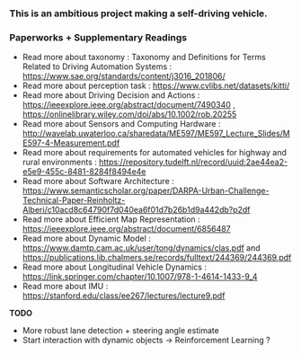 ### This is an ambitious project making a self-driving vehicle.


### Paperworks + Supplementary Readings
* Read more about taxonomy : Taxonomy and Definitions for Terms Related to Driving Automation Systems : https://www.sae.org/standards/content/j3016_201806/
* Read more about perception task : https://www.cvlibs.net/datasets/kitti/
* Read more about Driving Decision and Actions : https://ieeexplore.ieee.org/abstract/document/7490340 , https://onlinelibrary.wiley.com/doi/abs/10.1002/rob.20255
* Read more about Sensors and Computing Hardware : http://wavelab.uwaterloo.ca/sharedata/ME597/ME597_Lecture_Slides/ME597-4-Measurement.pdf
* Read more about requirements for automated vehicles for highway and rural environments : https://repository.tudelft.nl/record/uuid:2ae44ea2-e5e9-455c-8481-8284f8494e4e 
* Read more about Software Architecture : https://www.semanticscholar.org/paper/DARPA-Urban-Challenge-Technical-Paper-Reinholtz-Alberi/c10acd8c64790f7d040ea6f01d7b26b1d9a442db?p2df
* Read more about Efficient Map Representation : https://ieeexplore.ieee.org/abstract/document/6856487
* Read more about Dynamic Model : https://www.damtp.cam.ac.uk/user/tong/dynamics/clas.pdf and https://publications.lib.chalmers.se/records/fulltext/244369/244369.pdf
* Read more about Longitudinal Vehicle Dynamics : https://link.springer.com/chapter/10.1007/978-1-4614-1433-9_4
* Read more about IMU : https://stanford.edu/class/ee267/lectures/lecture9.pdf


**TODO** 
* More robust lane detection + steering angle estimate
* Start interaction with dynamic objects -> Reinforcement Learning ?